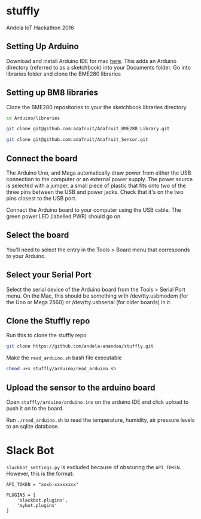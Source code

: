 # stuffly
Andela IoT Hackathon 2016

## Setting Up Arduino

Download and install Arduino IDE for mac [here](https://www.arduino.cc/en/Main/Software).
This adds an Arduino directory (referred to as a sketchbook) into your Documents folder.
Go into libraries folder and clone the BME280 libraries

## Setting up BM8 libraries

Clone the BME280 repositories to your the sketchbook libraries directory.

```bash
cd Arduino/libraries

git clone git@github.com:adafruit/Adafruit_BME280_Library.git

git clone git@github.com:adafruit/Adafruit_Sensor.git
```



## Connect the board

The Arduino Uno, and Mega automatically draw power from either the USB connection to the computer or an external power supply. The power source is selected with a jumper, a small piece of plastic that fits onto two of the three pins between the USB and power jacks. Check that it's on the two pins closest to the USB port.

Connect the Arduino board to your computer using the USB cable. The green power LED (labelled PWR) should go on.

## Select the board
You'll need to select the entry in the Tools > Board menu that corresponds to your Arduino.

## Select your Serial Port

Select the serial device of the Arduino board from the Tools > Serial Port menu. On the Mac, this should be something with /dev/tty.usbmodem (for the Uno or Mega 2560) or /dev/tty.usbserial (for older boards) in it.

## Clone the Stuffly repo

Run this to clone the stuffly repo

```bash
git clone https://github.com/andela-anandaa/stuffly.git
```

Make the `read_arduino.sh` bash file executable
```bash
chmod u+x stuffly/arduino/read_arduino.sh
```

## Upload the sensor to the arduino board
Open `stuffly/arduino/arduino.ino` on the arduino IDE and click upload to push it on to the board.

Run `./read_arduino.sh` to read the temperature, humidity, air pressure levels to an sqlite database.


# Slack Bot

`slackbot_settings.py` is excluded because of obscuring the `API_TOKEN`. However, this is the format:

```
API_TOKEN = "xoxb-xxxxxxxx"

PLUGINS = [
    'slackbot.plugins',
    'mybot.plugins'
]
```
